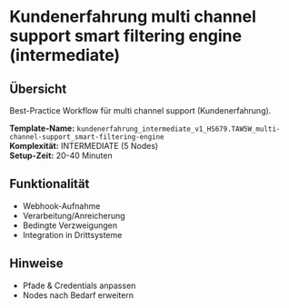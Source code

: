 # Kundenerfahrung multi channel support smart filtering engine (intermediate)

## Übersicht

Best-Practice Workflow für multi channel support (Kundenerfahrung).

**Template-Name:** `kundenerfahrung_intermediate_v1_HS679.TAW5W_multi-channel-support_smart-filtering-engine`  
**Komplexität:** INTERMEDIATE (5 Nodes)  
**Setup-Zeit:** 20-40 Minuten

## Funktionalität
- Webhook-Aufnahme
- Verarbeitung/Anreicherung
- Bedingte Verzweigungen
- Integration in Drittsysteme

## Hinweise
- Pfade & Credentials anpassen
- Nodes nach Bedarf erweitern
